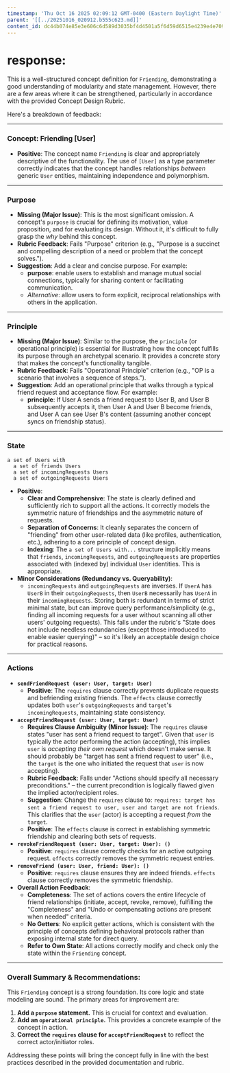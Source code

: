 ```yaml
---
timestamp: 'Thu Oct 16 2025 02:09:12 GMT-0400 (Eastern Daylight Time)'
parent: '[[../20251016_020912.b555c623.md]]'
content_id: dc44b074e85e3e606c6d589d3035bf4d4501a5f6d59d6515e4239e4e7097a296
---
```


# response:

This is a well-structured concept definition for `Friending`, demonstrating a good understanding of modularity and state management. However, there are a few areas where it can be strengthened, particularly in accordance with the provided Concept Design Rubric.

Here's a breakdown of feedback:

***

### Concept: Friending \[User]

* **Positive**: The concept name `Friending` is clear and appropriately descriptive of the functionality. The use of `[User]` as a type parameter correctly indicates that the concept handles relationships *between* generic `User` entities, maintaining independence and polymorphism.

***

### Purpose

* **Missing (Major Issue)**: This is the most significant omission. A concept's `purpose` is crucial for defining its motivation, value proposition, and for evaluating its design. Without it, it's difficult to fully grasp the *why* behind this concept.
* **Rubric Feedback**: Fails "Purpose" criterion (e.g., "Purpose is a succinct and compelling description of a need or problem that the concept solves.").
* **Suggestion**: Add a clear and concise purpose. For example:
  * **purpose**: enable users to establish and manage mutual social connections, typically for sharing content or facilitating communication.
  * *Alternative*: allow users to form explicit, reciprocal relationships with others in the application.

***

### Principle

* **Missing (Major Issue)**: Similar to the purpose, the `principle` (or operational principle) is essential for illustrating how the concept fulfills its purpose through an archetypal scenario. It provides a concrete story that makes the concept's functionality tangible.
* **Rubric Feedback**: Fails "Operational Principle" criterion (e.g., "OP is a scenario that involves a sequence of steps.").
* **Suggestion**: Add an operational principle that walks through a typical friend request and acceptance flow. For example:
  * **principle**: If User A sends a friend request to User B, and User B subsequently accepts it, then User A and User B become friends, and User A can see User B's content (assuming another concept syncs on friendship status).

***

### State

```
a set of Users with
  a set of friends Users
  a set of incomingRequests Users
  a set of outgoingRequests Users
```

* **Positive**:
  * **Clear and Comprehensive**: The state is clearly defined and sufficiently rich to support all the actions. It correctly models the symmetric nature of friendships and the asymmetric nature of requests.
  * **Separation of Concerns**: It cleanly separates the concern of "friending" from other user-related data (like profiles, authentication, etc.), adhering to a core principle of concept design.
  * **Indexing**: The `a set of Users with...` structure implicitly means that `friends`, `incomingRequests`, and `outgoingRequests` are properties associated with (indexed by) individual `User` identities. This is appropriate.
* **Minor Considerations (Redundancy vs. Queryability)**:
  * `incomingRequests` and `outgoingRequests` are inverses. If `UserA` has `UserB` in their `outgoingRequests`, then `UserB` necessarily has `UserA` in their `incomingRequests`. Storing both is redundant in terms of strict minimal state, but can improve query performance/simplicity (e.g., finding all incoming requests for a user without scanning all other users' outgoing requests). This falls under the rubric's "State does not include needless redundancies (except those introduced to enable easier querying)" – so it's likely an acceptable design choice for practical reasons.

***

### Actions

* **`sendFriendRequest (user: User, target: User)`**
  * **Positive**: The `requires` clause correctly prevents duplicate requests and befriending existing friends. The `effects` clause correctly updates both `user`'s `outgoingRequests` and `target`'s `incomingRequests`, maintaining state consistency.
* **`acceptFriendRequest (user: User, target: User)`**
  * **Requires Clause Ambiguity (Minor Issue)**: The `requires` clause states "user has sent a friend request to target". Given that `user` is typically the actor performing the action (accepting), this implies `user` is *accepting their own request* which doesn't make sense. It should probably be "target has sent a friend request to user" (i.e., the `target` is the one who initiated the request that `user` is now accepting).
  * **Rubric Feedback**: Falls under "Actions should specify all necessary preconditions." – the current precondition is logically flawed given the implied actor/recipient roles.
  * **Suggestion**: Change the `requires` clause to: `requires: target has sent a friend request to user, user and target are not friends`. This clarifies that the `user` (actor) is accepting a request *from* the `target`.
  * **Positive**: The `effects` clause is correct in establishing symmetric friendship and clearing both sets of requests.
* **`revokeFriendRequest (user: User, target: User): ()`**
  * **Positive**: `requires` clause correctly checks for an active outgoing request. `effects` correctly removes the symmetric request entries.
* **`removeFriend (user: User, friend: User): ()`**
  * **Positive**: `requires` clause ensures they are indeed friends. `effects` clause correctly removes the symmetric friendship.
* **Overall Action Feedback**:
  * **Completeness**: The set of actions covers the entire lifecycle of friend relationships (initiate, accept, revoke, remove), fulfilling the "Completeness" and "Undo or compensating actions are present when needed" criteria.
  * **No Getters**: No explicit getter actions, which is consistent with the principle of concepts defining behavioral protocols rather than exposing internal state for direct query.
  * **Refer to Own State**: All actions correctly modify and check only the state within the `Friending` concept.

***

### Overall Summary & Recommendations:

This `Friending` concept is a strong foundation. Its core logic and state modeling are sound. The primary areas for improvement are:

1. **Add a `purpose` statement.** This is crucial for context and evaluation.
2. **Add an `operational principle`.** This provides a concrete example of the concept in action.
3. **Correct the `requires` clause for `acceptFriendRequest`** to reflect the correct actor/initiator roles.

Addressing these points will bring the concept fully in line with the best practices described in the provided documentation and rubric.
